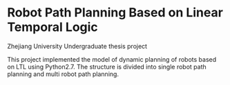 # Robot Path Planning Based on Linear Temporal Logic
Zhejiang University Undergraduate thesis project

This project implemented the model of dynamic planning of robots based on LTL using Python2.7.
The structure is divided into single robot path planning and multi robot path planning.
